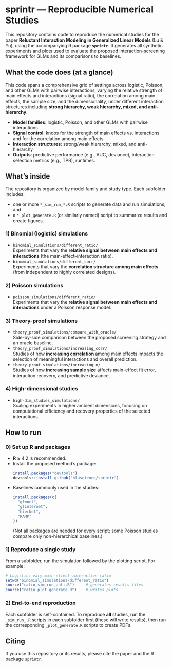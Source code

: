 # sprintr — Reproducible Numerical Studies

This repository contains code to reproduce the numerical studies for the paper **Reluctant Interaction Modeling in Generalized Linear Models** (Lu & Yu), using the accompanying R package **`sprintr`**. It generates all synthetic experiments and plots used to evaluate the proposed interaction-screening framework for GLMs and its comparisons to baselines.


## What the code does (at a glance)

This code spans a comprehensive grid of settings across logistic, Poisson, and other GLMs with pairwise interactions, varying the relative strength of main effects and interactions (signal ratio), the correlation among main effects, the sample size, and the dimensionality, under different interaction structures including **strong hierarchy, weak hierarchy, mixed, and anti-hierarchy**.

- **Model families**: logistic, Poisson, and other GLMs with pairwise interactions  
- **Signal control**: knobs for the strength of main effects vs. interactions and for the correlation among main effects  
- **Interaction structures**: strong/weak hierarchy, mixed, and anti-hierarchy  
- **Outputs**: predictive performance (e.g., AUC, deviance), interaction selection metrics (e.g., TPR), runtimes.

## What’s inside

The repository is organized by model family and study type. Each subfolder includes:
- one or more `*_sim_run_*.R` scripts to generate data and run simulations; and
- a `*_plot_generate.R` (or similarly named) script to summarize results and create figures.

### 1) Binomial (logistic) simulations
- `binomial_simulations/different_ratio/`  
  Experiments that vary the **relative signal between main effects and interactions** (the main-effect–interaction ratio).
- `binomial_simulations/different_corr/`  
  Experiments that vary the **correlation structure among main effects** (from independent to highly correlated designs).

### 2) Poisson simulations
- `poisson_simulations/different_ratio/`  
  Experiments that vary the **relative signal between main effects and interactions** under a Poisson response model.

### 3) Theory-proof simulations
- `theory_proof_simulations/compare_with_oracle/`  
  Side-by-side comparison between the proposed screening strategy and an oracle baseline.  
- `theory_proof_simulations/increasing_corr/`  
  Studies of how **increasing correlation** among main effects impacts the selection of meaningful interactions and overall prediction.
- `theory_proof_simulations/increasing_n/`  
  Studies of how **increasing sample size** affects main-effect fit error, interaction recovery, and predictive deviance.

### 4) High-dimensional studies
- `high-dim_studies_simulations/`  
  Scaling experiments in higher ambient dimensions, focusing on computational efficiency and recovery properties of the selected interactions.

## How to run

### 0) Set up R and packages

- **R** ≥ 4.2 is recommended.
- Install the proposed method’s package:
  ```r
  install.packages("devtools")
  devtools::install_github("hluscience/sprintr")
  ````

* Baselines commonly used in the studies:

  ```r
  install.packages(c(
    "glmnet",
    "glinternet",
    "hierNet",
    "RAMP"
  ))
  ```

  (Not all packages are needed for every script; some Poisson studies compare only non-hierarchical baselines.)

### 1) Reproduce a single study

From a subfolder, run the simulation followed by the plotting script. For example:

```r
# Logistic: vary main-effect–interaction ratio
setwd("binomial_simulations/different_ratio")
source("ratio_sim_run_anti.R")     # generates results files
source("ratio_plot_generate.R")    # writes plots
```

### 2) End-to-end reproduction

Each subfolder is self-contained. To reproduce **all** studies, run the `_sim_run_.R` scripts in each subfolder first (these will write results), then run the corresponding `_plot_generate.R` scripts to create PDFs.


## Citing

If you use this repository or its results, please cite the paper and the R package `sprintr`.


